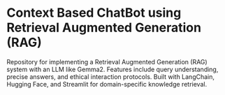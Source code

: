 # Context Based ChatBot using Retrieval Augmented Generation (RAG)
Repository for implementing a Retrieval Augmented Generation (RAG) system with an LLM like Gemma2. Features include query understanding, precise answers, and ethical interaction protocols. Built with LangChain, Hugging Face, and Streamlit for domain-specific knowledge retrieval.
